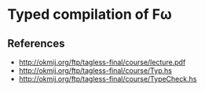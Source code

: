 # Typed compilation of Fω

## References

- http://okmij.org/ftp/tagless-final/course/lecture.pdf
- http://okmij.org/ftp/tagless-final/course/Typ.hs
- http://okmij.org/ftp/tagless-final/course/TypeCheck.hs
